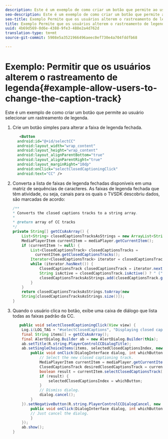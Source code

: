 ```yaml
---
description: Este é um exemplo de como criar um botão que permite ao usuário selecionar um rastreamento de legenda.
seo-description: Este é um exemplo de como criar um botão que permite ao usuário selecionar um rastreamento de legenda.
seo-title: Exemplo Permite que os usuários alterem o rastreamento de legenda
title: Exemplo Permite que os usuários alterem o rastreamento de legenda
uuid: 4b69d569-0d6e-4388-9fe3-488e2a4d762d
translation-type: tm+mt
source-git-commit: 5908e5a3521966496aeec0ef730e4a704fddfb68

---
```



# Exemplo: Permitir que os usuários alterem o rastreamento de legenda{#example-allow-users-to-change-the-caption-track}

Este é um exemplo de como criar um botão que permite ao usuário selecionar um rastreamento de legenda.

1. Crie um botão simples para alterar a faixa de legenda fechada.

   ```xml
      <Button 
     android:id="@+id/selectCC" 
     android:layout_width="wrap_content" 
     android:layout_height="wrap_content" 
     android:layout_alignParentBottom="true" 
     android:layout_alignParentRight="true" 
     android:layout_marginRight="10dp" 
     android:onClick="selectClosedCaptioningClick" 
     android:text="CC" /> 
   ```

1. Converta a lista de faixas de legenda fechadas disponíveis em uma matriz de sequências de caracteres. As faixas de legenda fechada que têm atividade, ou seja, canais para os quais o TVSDK descobriu dados, são marcadas de acordo:

   ```java
   /** 
   * Converts the closed captions tracks to a string array. 
   * 
   * @return array of CC tracks 
   */ 
   private String[] getCCsAsArray() { 
       List<String> closedCaptionsTracksAsStrings = new ArrayList<String>(); 
       MediaPlayerItem currentItem = mediaPlayer.getCurrentItem(); 
       if (currentItem != null) { 
           List<ClosedCaptionsTrack> closedCaptionsTracks = 
             currentItem.getClosedCaptionsTracks(); 
           Iterator<ClosedCaptionsTrack> iterator = closedCaptionsTracks.iterator(); 
           while (iterator.hasNext()) { 
               ClosedCaptionsTrack closedCaptionsTrack = iterator.next(); 
               String isActive = closedCaptionsTrack.isActive() ? " (" + getString(R.string.active)+ ")" : ""; 
               closedCaptionsTracksAsStrings.add(closedCaptionsTrack.getName() + isActive); 
           } 
       } 
       return closedCaptionsTracksAsStrings.toArray(new 
       String[closedCaptionsTracksAsStrings.size()]); 
   } 
   ```

1. Quando o usuário clica no botão, exibe uma caixa de diálogo que lista todas as faixas padrão da CC.

   ```java
      public void selectClosedCaptioningClick(View view) { 
       Log.i(LOG_TAG + "#selectClosedCaptions", "Displaying closed captions chooser dialog."); 
       final String items[] = getCCsAsArray(); 
       final AlertDialog.Builder ab = new AlertDialog.Builder(this); 
       ab.setTitle(R.string.PlayerControlCCDialogTitle); 
       ab.setSingleChoiceItems(items, selectedClosedCaptionsIndex, new DialogInterface.OnClickListener() { 
           public void onClick(DialogInterface dialog, int whichButton) { 
               // Select the new closed captioning track. 
               MediaPlayerItem currentItem = mediaPlayer.getCurrentItem(); 
               ClosedCaptionsTrack desiredClosedCaptionsTrack = currentItem.getClosedCaptionsTracks().get(whichButton); 
               boolean result = currentItem.selectClosedCaptionsTrack(desiredClosedCaptionsTrack); 
               if (result) { 
                   selectedClosedCaptionsIndex = whichButton; 
               } 
               // Dismiss dialog. 
               dialog.cancel(); 
           } 
       }).setNegativeButton(R.string.PlayerControlCCDialogCancel, new DialogInterface.OnClickListener() { 
           public void onClick(DialogInterface dialog, int whichButton) { 
           // Just cancel the dialog. 
           } 
       }); 
       ab.show(); 
   } 
   ```


